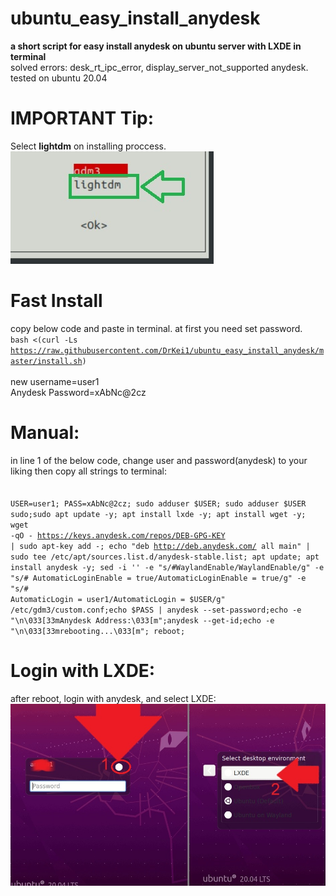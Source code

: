 # ubuntu_easy_install_anydesk
<b>a short script for easy install anydesk on ubuntu server with LXDE in terminal</b><br>
solved errors:
desk_rt_ipc_error, display_server_not_supported anydesk.<br>
tested on ubuntu 20.04

# IMPORTANT Tip:
Select <b>lightdm</b> on installing proccess.<br>
<img src="https://github.com/DrKei1/ubuntu_easy_install_anydesk/blob/main/select-lightdm.jpg?raw=true">

# Fast Install
copy below code and paste in terminal. at first you need set password.<br>
<code>bash <(curl -Ls https://raw.githubusercontent.com/DrKei1/ubuntu_easy_install_anydesk/master/install.sh)</code><br>
<br>
new username=user1<br>
Anydesk Password=xAbNc@2cz<br>
  
# Manual: 
in line 1 of the below code, change user and password(anydesk) to your liking then copy all strings to terminal:<br><br>
<code>
USER=user1; PASS=xAbNc@2cz; sudo adduser $USER; sudo adduser $USER sudo;sudo apt update -y; apt install lxde -y; apt install wget -y; wget -qO - https://keys.anydesk.com/repos/DEB-GPG-KEY | sudo apt-key add -; echo "deb http://deb.anydesk.com/ all main" | sudo tee /etc/apt/sources.list.d/anydesk-stable.list; apt update; apt install anydesk -y; sed -i ''  -e "s/#WaylandEnable/WaylandEnable/g" -e "s/#  AutomaticLoginEnable = true/AutomaticLoginEnable = true/g" -e "s/#  AutomaticLogin = user1/AutomaticLogin = $USER/g" /etc/gdm3/custom.conf;echo $PASS | anydesk --set-password;echo -e "\n\033[33mAnydesk Address:\033[m";anydesk --get-id;echo -e "\n\033[33mrebooting...\033[m"; reboot;
</code>

# Login with LXDE:
after reboot, login with anydesk, and select LXDE:<br>
<img src="https://github.com/DrKei1/ubuntu_easy_install_anydesk/blob/main/anydesk-set-lxde.jpg?raw=true">


